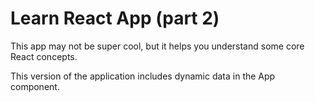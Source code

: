 # Learn React App (part 2)

This app may not be super cool, but it helps you understand some core React concepts.

This version of the application includes dynamic data in the App component.
